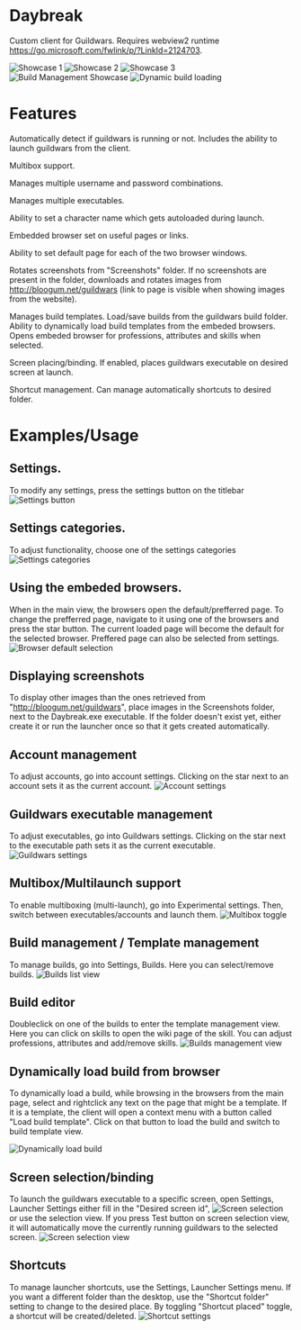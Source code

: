 # Daybreak
Custom client for Guildwars.
Requires webview2 runtime https://go.microsoft.com/fwlink/p/?LinkId=2124703.

![Showcase 1](https://media1.giphy.com/media/Z32o0OZ5pZHDOIodzD/giphy.gif)
![Showcase 2](https://media0.giphy.com/media/aQ8Wl7lsuhT0AblCPI/giphy.gif)
![Showcase 3](https://media2.giphy.com/media/s06PtxgeAAZtoJhTx6/giphy.gif)
![Build Management Showcase](https://media2.giphy.com/media/C399pwfypdZvkmoJpi/giphy.gif)
![Dynamic build loading](https://media2.giphy.com/media/UKtJaoBk6NeuOmE8al/giphy.gif)

# Features
Automatically detect if guildwars is running or not. Includes the ability to launch guildwars from the client.

Multibox support.

Manages multiple username and password combinations.

Manages multiple executables.

Ability to set a character name which gets autoloaded during launch.

Embedded browser set on useful pages or links.

Ability to set default page for each of the two browser windows.

Rotates screenshots from "Screenshots" folder. If no screenshots are present in the folder, downloads and rotates images from http://bloogum.net/guildwars (link to page is visible when showing images from the website).

Manages build templates. Load/save builds from the guildwars build folder. Ability to dynamically load build templates from the embeded browsers. Opens embeded browser for professions, attributes and skills when selected.

Screen placing/binding. If enabled, places guildwars executable on desired screen at launch.

Shortcut management. Can manage automatically shortcuts to desired folder.

# Examples/Usage

## Settings.
To modify any settings, press the settings button on the titlebar
![Settings button](https://i.imgur.com/0QSTvNF.png)

## Settings categories.
To adjust functionality, choose one of the settings categories
![Settings categories](https://i.imgur.com/LtPDvHY.png)

## Using the embeded browsers.
When in the main view, the browsers open the default/prefferred page. To change the prefferred page, navigate to it using one of the browsers and press the star button. The current loaded page will become the default for the selected browser. Preffered page can also be selected from settings.
![Browser default selection](https://i.imgur.com/nDnyIIL.png)

## Displaying screenshots
To display other images than the ones retrieved from "http://bloogum.net/guildwars", place images in the Screenshots folder, next to the Daybreak.exe executable. If the folder doesn't exist yet, either create it or run the launcher once so that it gets created automatically.

## Account management
To adjust accounts, go into account settings. Clicking on the star next to an account sets it as the current account.
![Account settings](https://i.imgur.com/Pwycwwr.png)

## Guildwars executable management
To adjust executables, go into Guildwars settings. Clicking on the star next to the executable path sets it as the current executable.
![Guildwars settings](https://i.imgur.com/XChX19t.png)

## Multibox/Multilaunch support
To enable multiboxing (multi-launch), go into Experimental settings. Then, switch between executables/accounts and launch them.
![Multibox toggle](https://i.imgur.com/vEFF2pb.png)

## Build management / Template management
To manage builds, go into Settings, Builds. Here you can select/remove builds.
![Builds list view](https://i.imgur.com/OFxnFcZ.png)

## Build editor
Doubleclick on one of the builds to enter the template management view. Here you can click on skills to open the wiki page of the skill. You can adjust professions, attributes and add/remove skills.
![Builds management view](https://i.imgur.com/exKWJb8.png)

## Dynamically load build from browser
To dynamically load a build, while browsing in the browsers from the main page, select and rightclick any text on the page that might be a template. If it is a template, the client will open a context menu with a button called "Load build template". Click on that button to load the build and switch to build template view.

![Dynamically load build](https://i.imgur.com/V5vvgsg.png)

## Screen selection/binding
To launch the guildwars executable to a specific screen, open Settings, Launcher Settings either fill in the "Desired screen id",
![Screen selection](https://i.imgur.com/j6PJnvm.png)
or use the selection view. If you press Test button on screen selection view, it will automatically move the currently running guildwars to the selected screen.
![Screen selection view](https://i.imgur.com/gTeCnM0.png)

## Shortcuts
To manage launcher shortcuts, use the Settings, Launcher Settings menu. If you want a different folder than the desktop, use the "Shortcut folder" setting to change to the desired place. By toggling "Shortcut placed" toggle, a shortcut will be created/deleted.
![Shortcut settings](https://i.imgur.com/AF6LX9B.png)
